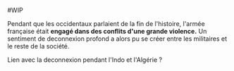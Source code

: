 #WIP

Pendant que les occidentaux parlaient de la fin de l'histoire, l'armée française était **engagé dans des conflits d'une grande violence.** Un sentiment de deconnexion profond a alors pu se créer entre les militaires et le reste de la société.

Lien avec la deconnexion pendant l'Indo et l'Algérie ?